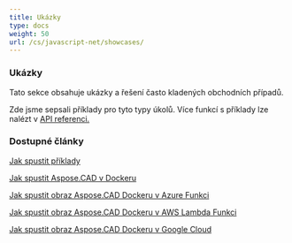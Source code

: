 ```yaml
---
title: Ukázky
type: docs
weight: 50
url: /cs/javascript-net/showcases/
---
```


### **Ukázky**
Tato sekce obsahuje ukázky a řešení často kladených obchodních případů.

Zde jsme sepsali příklady pro tyto typy úkolů. Více funkcí s příklady lze nalézt v [API referenci.](https://apireference.aspose.com/cad/net)
### **Dostupné články**

[Jak spustit příklady](/cad/net/how-to-run-the-examples/)

[Jak spustit Aspose.CAD v Dockeru](/cad/net/how-to-run-aspose-cad-in-docker/)

[Jak spustit obraz Aspose.CAD Dockeru v Azure Funkci](/cad/net/how-to-run-aspose-cad-docker-image-in-azure-function/) 

[Jak spustit obraz Aspose.CAD Dockeru v AWS Lambda Funkci](/cad/net/how-to-run-aspose-cad-docker-image-in-aws-lambda-function/)

[Jak spustit obraz Aspose.CAD Dockeru v Google Cloud](/cad/net/how-to-run-aspose-cad-docker-image-in-google-cloud/)
